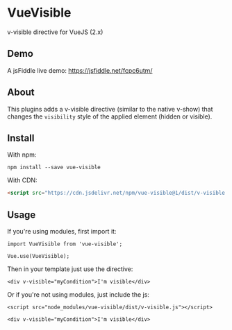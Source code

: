 # VueVisible

v-visible directive for VueJS (2.x)

## Demo
A jsFiddle live demo: https://jsfiddle.net/fcpc6utm/

## About

This plugins adds a v-visible directive (similar to the native v-show) that changes the `visibility` style of the applied element (hidden or visible).

## Install

With npm:

```
npm install --save vue-visible
```

With CDN:

```html
<script src="https://cdn.jsdelivr.net/npm/vue-visible@1/dist/v-visible.min.js"></script>
```

## Usage

If you're using modules, first import it:

```
import VueVisible from 'vue-visible';

Vue.use(VueVisible);
```

Then in your template just use the directive:

```
<div v-visible="myCondition">I'm visible</div>
```

Or if you're not using modules, just include the js:

```
<script src="node_modules/vue-visible/dist/v-visible.js"></script>
```
```
<div v-visible="myCondition">I'm visible</div>
```

